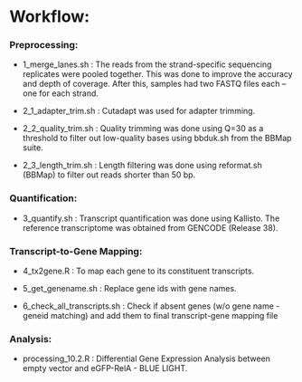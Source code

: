 # Workflow:

### Preprocessing: 

- 1_merge_lanes.sh : The reads from the strand-specific sequencing replicates were pooled together. This was done to improve the accuracy and depth of coverage. After this, samples had two FASTQ files each – one for each strand.

- 2_1_adapter_trim.sh : Cutadapt was used for adapter trimming.

- 2_2_quality_trim.sh : Quality trimming was done using Q=30 as a threshold to filter out low-quality bases using bbduk.sh from the BBMap suite.

- 2_3_length_trim.sh : Length filtering was done using reformat.sh (BBMap) to filter out reads shorter than 50 bp.

### Quantification:

- 3_quantify.sh : Transcript quantification was done using Kallisto. The reference transcriptome was obtained from GENCODE (Release 38).

### Transcript-to-Gene Mapping:

- 4_tx2gene.R : To map each gene to its constituent transcripts.

- 5_get_genename.sh : Replace gene ids with gene names.

- 6_check_all_transcripts.sh : Check if absent genes (w/o gene name - geneid matching) and add them to final transcript-gene mapping file

### Analysis:

- processing_10.2.R : Differential Gene Expression Analysis between empty vector and eGFP-RelA - BLUE LIGHT.